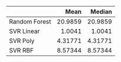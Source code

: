 |               |     Mean |   Median |
|:--------------|---------:|---------:|
| Random Forest | 20.9859  | 20.9859  |
| SVR Linear    |  1.0041  |  1.0041  |
| SVR Poly      |  4.31771 |  4.31771 |
| SVR RBF       |  8.57344 |  8.57344 |